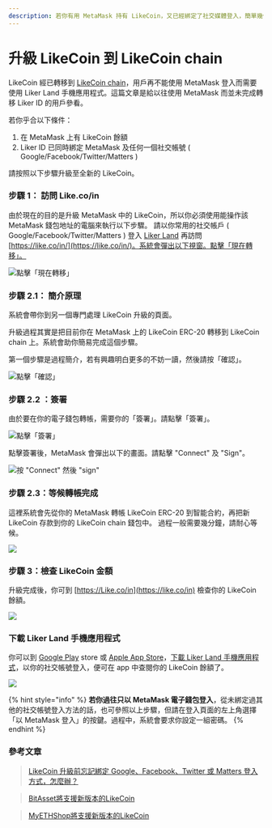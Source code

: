 ```yaml
---
description: 若你有用 MetaMask 持有 LikeCoin，又已經綁定了社交媒體登入，簡單幾個步驟便可完成升級！
---
```


# 升級 LikeCoin 到 LikeCoin chain

LikeCoin 經已轉移到 [LikeCoin chain](https://docs.like.co/v/zh/user-guide/likecoin-chain)，用戶再不能使用 MetaMask 登入而需要使用 Liker Land 手機應用程式。這篇文章是給以往使用 MetaMask 而並未完成轉移 Liker ID 的用戶參看。

若你乎合以下條件：

1. 在 MetaMask 上有 LikeCoin 餘額
2. Liker ID 已同時綁定 MetaMask 及任何一個社交帳號 \( Google/Facebook/Twitter/Matters \)

請按照以下步驟升級至全新的 LikeCoin。

### 步驟 1： 訪問 Like.co/in <a id="-1--likecoin-"></a>

由於現在的目的是升級 MetaMask 中的 LikeCoin，所以你必須使用能操作該 MetaMask 錢包地址的電腦來執行以下步驟。 請以你常用的社交帳戶 \( Google/Facebook/Twitter/Matters \) 登入 [Liker Land](https://liker.land/) 再訪問 [https://like.co/in/](https://like.co/in/)。系統會彈出以下視窗。點擊「現在轉移」。

![&#x9EDE;&#x64CA;&#x300C;&#x73FE;&#x5728;&#x8F49;&#x79FB;&#x300D;](../../../.gitbook/assets/likecoin-migration-1.png)

### 步驟 2.1： 簡介原理

系統會帶你到另一個專門處理 LikeCoin 升級的頁面。

升級過程其實是把目前你在 MetaMask 上的 LikeCoin ERC-20 轉移到 LikeCoin chain 上。系統會助你簡易完成這個步驟。

第一個步驟是過程簡介，若有興趣明白更多的不妨一讀，然後請按「確認」。

![&#x9EDE;&#x64CA;&#x300C;&#x78BA;&#x8A8D;&#x300D;](../../../.gitbook/assets/likecoin-migration-2.png)

### 步驟 2.2 ：簽署 <a id="-22-"></a>

由於要在你的電子錢包轉帳，需要你的「簽署」。請點擊「簽署」。

![&#x9EDE;&#x64CA;&#x300C;&#x7C3D;&#x7F72;&#x300D;](../../../.gitbook/assets/likecoin-migration-3.png)

點擊簽署後，MetaMask 會彈出以下的畫面。請點擊 "Connect" 及 "Sign"。

![&#x6309; &quot;Connect&quot; &#x7136;&#x5F8C; &quot;sign&quot;](../../../.gitbook/assets/likecoin-migration-4.png)

### 步驟 2.3：等候轉帳完成 <a id="step-23-waiting-for-the-upgrading-process-to-be-finished"></a>

這裡系統會先從你的 MetaMask 轉帳 LikeCoin ERC-20 到智能合約，再把新 LikeCoin 存款到你的 LikeCoin chain 錢包中。 過程一般需要幾分鐘，請耐心等候。

![](../../../.gitbook/assets/likecoin-migration-5.png)

### 步驟 3：檢查 LikeCoin 金額 <a id="step-3-check-your-likecoin-balance"></a>

 升級完成後，你可到 [https://Like.co/in](https://like.co/in) 檢查你的 LikeCoin 餘額。  


![](../../../.gitbook/assets/likecoin-migration-6.png)

### 下載 Liker Land 手機應用程式 <a id="-liker-land-"></a>

你可以到 [Google Play](https://play.google.com/store/apps/details?id=com.oice&hl=zh-TW) store 或 [Apple App Store](https://apps.apple.com/hk/app/liker-land/id1248232355)，[下載 Liker Land 手機應用程式](https://docs.like.co/v/zh/user-guide/liker-land/liker-land-mobile-app)，以你的社交帳號登入，便可在 app 中查閱你的 LikeCoin 餘額了。

![](../../../.gitbook/assets/likecoin-migration-7.png)

{% hint style="info" %}
**若你過往只以 MetaMask 電子錢包登入**，從未綁定過其他的社交帳號登入方法的話，也可參照以上步驟，但請在登入頁面的左上角選擇「以 MetaMask 登入」的按鍵。過程中，系統會要求你設定一組密碼。
{% endhint %}

### 參考文章

> [LikeCoin 升級前忘記綁定 Google、Facebook、Twitter 或 Matters 登入方式，怎麼辦？](https://medium.com/internet-meme/likecoin-upgrade-ea8379e20718)

> [BitAsset將支援新版本的LikeCoin](https://matters.news/@likecoin/bit-asset%E5%B0%87%E6%94%AF%E6%8F%B4%E6%96%B0%E7%89%88%E6%9C%AC%E7%9A%84like-coin-zdpuAsJJ9jfbJ4J29tqQmanz58dDiQwQ9m7pA9onAUvyqViz3)

> [MyETHShop將支援新版本的LikeCoin](https://matters.news/@likecoin/my-eth-shop%E5%B0%87%E6%94%AF%E6%8F%B4%E6%96%B0%E7%89%88%E6%9C%AC%E7%9A%84like-coin-zdpuAwgQLCHC7afNfU6Cn7EuUeLT6MKUTptUGj5i9jgqPt6Kj)

